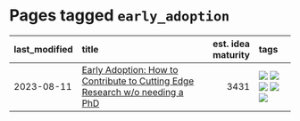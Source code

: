 # Pages tagged `early_adoption`

|last_modified|title|est. idea maturity|tags
|:---|:---|---:|:---|
|2023-08-11|[Early Adoption: How to Contribute to Cutting Edge Research w/o needing a PhD](../early_adoption_and_fomo.md)|3431|[![](https://img.shields.io/badge/tag-autobiographical-8fb3d)](../tags/autobiographical.md) [![](https://img.shields.io/badge/tag-career_advice-a682e)](../tags/career_advice.md) [![](https://img.shields.io/badge/tag-early_adoption-1661bc)](../tags/early_adoption.md) [![](https://img.shields.io/badge/tag-mentoring-296bb1)](../tags/mentoring.md) [![](https://img.shields.io/badge/tag-reddit-606780)](../tags/reddit.md)|